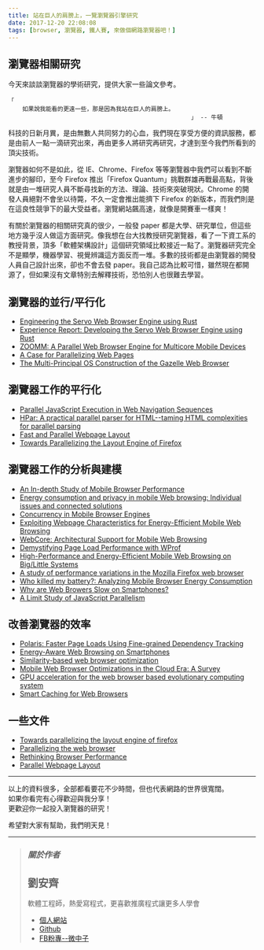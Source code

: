```yaml
---
title: 站在巨人的肩膀上，一覽瀏覽器引擎研究
date: 2017-12-20 22:08:08
tags: [browser, 瀏覽器, 鐵人賽, 來做個網路瀏覽器吧！]
---
```


                    
<h2>&#x700F;&#x89BD;&#x5668;&#x76F8;&#x95DC;&#x7814;&#x7A76;</h2>
<p>&#x4ECA;&#x5929;&#x4F86;&#x8AC7;&#x8AC7;&#x700F;&#x89BD;&#x5668;&#x7684;&#x5B78;&#x8853;&#x7814;&#x7A76;&#xFF0C;&#x63D0;&#x4F9B;&#x5927;&#x5BB6;&#x4E00;&#x4E9B;&#x8AD6;&#x6587;&#x53C3;&#x8003;&#x3002;</p>
<pre><code>&#x300C;
    &#x5982;&#x679C;&#x8AAA;&#x6211;&#x80FD;&#x770B;&#x7684;&#x66F4;&#x9060;&#x4E00;&#x4E9B;&#xFF0C;&#x90A3;&#x662F;&#x56E0;&#x70BA;&#x6211;&#x7AD9;&#x5728;&#x5DE8;&#x4EBA;&#x7684;&#x80A9;&#x8180;&#x4E0A;&#x3002;
                                                    &#x300D; -- &#x725B;&#x9813;
</code></pre>
<p>&#x79D1;&#x6280;&#x7684;&#x65E5;&#x65B0;&#x6708;&#x7570;&#xFF0C;&#x662F;&#x7531;&#x7121;&#x6578;&#x4EBA;&#x5171;&#x540C;&#x52AA;&#x529B;&#x7684;&#x5FC3;&#x8840;&#xFF0C;&#x6211;&#x5011;&#x73FE;&#x5728;&#x4EAB;&#x53D7;&#x65B9;&#x4FBF;&#x7684;&#x8CC7;&#x8A0A;&#x670D;&#x52D9;&#xFF0C;&#x90FD;&#x662F;&#x7531;&#x524D;&#x4EBA;&#x4E00;&#x9EDE;&#x4E00;&#x6EF4;&#x7814;&#x7A76;&#x51FA;&#x4F86;&#xFF0C;&#x518D;&#x7531;&#x66F4;&#x591A;&#x4EBA;&#x5C07;&#x7814;&#x7A76;&#x518D;&#x7814;&#x7A76;&#xFF0C;&#x624D;&#x9054;&#x5230;&#x81F3;&#x4ECA;&#x6211;&#x5011;&#x6240;&#x770B;&#x5230;&#x7684;&#x9802;&#x5C16;&#x6280;&#x8853;&#x3002;</p>
<p>&#x700F;&#x89BD;&#x5668;&#x5982;&#x4F55;&#x4E0D;&#x662F;&#x5982;&#x6B64;&#xFF0C;&#x5F9E; IE&#x3001;Chrome&#x3001;Firefox &#x7B49;&#x7B49;&#x700F;&#x89BD;&#x5668;&#x4E2D;&#x6211;&#x5011;&#x53EF;&#x4EE5;&#x770B;&#x5230;&#x4E0D;&#x65B7;&#x9032;&#x6B65;&#x7684;&#x8173;&#x5370;&#xFF0C;&#x81F3;&#x4ECA; Firefox &#x63A8;&#x51FA;&#x300C;Firefox Quantum&#x300D;&#x6311;&#x6230;&#x7FA4;&#x96C4;&#x518D;&#x6230;&#x6700;&#x9AD8;&#x9EDE;&#xFF0C;&#x80CC;&#x5F8C;&#x5C31;&#x662F;&#x7531;&#x4E00;&#x5806;&#x7814;&#x7A76;&#x4EBA;&#x54E1;&#x4E0D;&#x65B7;&#x5C0B;&#x627E;&#x65B0;&#x7684;&#x65B9;&#x6CD5;&#x3001;&#x7406;&#x8AD6;&#x3001;&#x6280;&#x8853;&#x4F86;&#x7A81;&#x7834;&#x73FE;&#x72C0;&#x3002;Chrome &#x7684;&#x958B;&#x767C;&#x4EBA;&#x54E1;&#x7D55;&#x5C0D;&#x4E0D;&#x6703;&#x5750;&#x4EE5;&#x5F85;&#x6583;&#xFF0C;&#x4E0D;&#x4E45;&#x4E00;&#x5B9A;&#x6703;&#x63A8;&#x51FA;&#x80FD;&#x64E0;&#x4E0B; Firefox &#x7684;&#x65B0;&#x7248;&#x672C;&#xFF0C;&#x800C;&#x6211;&#x5011;&#x5247;&#x662F;&#x5728;&#x9019;&#x826F;&#x6027;&#x7AF6;&#x722D;&#x4E0B;&#x7684;&#x6700;&#x5927;&#x53D7;&#x76CA;&#x8005;&#x3002;&#x700F;&#x89BD;&#x7DB2;&#x7AD9;&#x98C6;&#x9AD8;&#x901F;&#xFF0C;&#x5C31;&#x50CF;&#x662F;&#x958B;&#x8CFD;&#x8ECA;&#x4E00;&#x6A23;&#x723D;&#xFF01;</p>
<p>&#x6709;&#x95DC;&#x65BC;&#x700F;&#x89BD;&#x5668;&#x7684;&#x76F8;&#x95DC;&#x7814;&#x7A76;&#x771F;&#x7684;&#x5F88;&#x5C11;&#xFF0C;&#x4E00;&#x822C;&#x767C; paper &#x90FD;&#x662F;&#x5927;&#x5B78;&#x3001;&#x7814;&#x7A76;&#x55AE;&#x4F4D;&#xFF0C;&#x4F46;&#x9019;&#x4E9B;&#x5730;&#x65B9;&#x5E7E;&#x4E4E;&#x6C92;&#x4EBA;&#x505A;&#x9019;&#x65B9;&#x9762;&#x7814;&#x7A76;&#x3002;&#x50CF;&#x6211;&#x60F3;&#x5728;&#x53F0;&#x5927;&#x627E;&#x6559;&#x6388;&#x7814;&#x7A76;&#x700F;&#x89BD;&#x5668;&#xFF0C;&#x770B;&#x4E86;&#x4E00;&#x4E0B;&#x8CC7;&#x5DE5;&#x7CFB;&#x7684;&#x6559;&#x6388;&#x80CC;&#x666F;&#xFF0C;&#x9802;&#x591A;&#x300C;&#x8EDF;&#x9AD4;&#x67B6;&#x69CB;&#x8A2D;&#x8A08;&#x300D;&#x9019;&#x500B;&#x7814;&#x7A76;&#x9818;&#x57DF;&#x6BD4;&#x8F03;&#x63A5;&#x8FD1;&#x4E00;&#x9EDE;&#x4E86;&#x3002;&#x700F;&#x89BD;&#x5668;&#x7814;&#x7A76;&#x5B8C;&#x5168;&#x4E0D;&#x662F;&#x986F;&#x5B78;&#xFF0C;&#x6A5F;&#x5668;&#x5B78;&#x7FD2;&#x3001;&#x8996;&#x89BA;&#x8FA8;&#x8B58;&#x9019;&#x65B9;&#x9762;&#x53CD;&#x800C;&#x4E00;&#x5806;&#x3002;&#x591A;&#x6578;&#x7684;&#x6280;&#x8853;&#x90FD;&#x662F;&#x7531;&#x700F;&#x89BD;&#x5668;&#x7684;&#x958B;&#x767C;&#x4EBA;&#x54E1;&#x81EA;&#x5DF1;&#x8A2D;&#x8A08;&#x51FA;&#x4F86;&#xFF0C;&#x537B;&#x4E5F;&#x4E0D;&#x6703;&#x53BB;&#x767C; paper&#x3002;&#x6211;&#x81EA;&#x5DF1;&#x8A8D;&#x70BA;&#x6BD4;&#x8F03;&#x53EF;&#x60DC;&#xFF0C;&#x96D6;&#x7136;&#x73FE;&#x5728;&#x90FD;&#x958B;&#x6E90;&#x4E86;&#xFF0C;&#x4F46;&#x5982;&#x679C;&#x6C92;&#x6709;&#x6587;&#x7AE0;&#x7279;&#x5225;&#x53BB;&#x89E3;&#x91CB;&#x6280;&#x8853;&#xFF0C;&#x6050;&#x6015;&#x5225;&#x4EBA;&#x4E5F;&#x5F88;&#x96E3;&#x53BB;&#x5B78;&#x7FD2;&#x3002;</p>
<h2>&#x700F;&#x89BD;&#x5668;&#x7684;&#x4E26;&#x884C;/&#x5E73;&#x884C;&#x5316;</h2>
<ul>
<li>
<a href="https://raw.githubusercontent.com/larsbergstrom/papers/master/icse16-servo-preprint.pdf" target="_blank">Engineering the Servo Web Browser Engine using Rust</a>
</li>
<li>
<a href="http://arxiv.org/abs/1505.07383" target="_blank">Experience Report: Developing the Servo Web Browser Engine using Rust</a>
</li>
<li>
<a href="http://www.tinmith.net/papers/cascaval-ppopp-2013.pdf" target="_blank">ZOOMM: A Parallel Web Browser Engine for Multicore Mobile Devices</a>
</li>
<li>
<a href="https://www.usenix.org/system/files/conference/hotpar12/hotpar12-final58.pdf" target="_blank">A Case for Parallelizing Web Pages</a>
</li>
<li>
<a href="http://research.microsoft.com/pubs/79655/gazelle.pdf" target="_blank">The Multi-Principal OS Construction of the Gazelle Web Browser</a>
</li>
</ul>
<h2>&#x700F;&#x89BD;&#x5668;&#x5DE5;&#x4F5C;&#x7684;&#x5E73;&#x884C;&#x5316;</h2>
<ul>
<li>
<a href="http://ieeexplore.ieee.org/xpl/articleDetails.jsp?arnumber=7396817" target="_blank">Parallel JavaScript Execution in Web Navigation Sequences</a>
</li>
<li>
<a href="http://dl.acm.org/citation.cfm?id=2555301" target="_blank">HPar: A practical parallel parser for HTML--taming HTML complexities for parallel parsing</a>
</li>
<li>
<a href="https://lmeyerov.github.io/projects/pbrowser/pubfiles/paper.pdf" target="_blank">Fast and Parallel Webpage Layout</a>
</li>
<li>
<a href="https://www.usenix.org/legacy/event/hotpar10/tech/full_papers/Badea.pdf" target="_blank">Towards Parallelizing the Layout Engine of Firefox</a>
</li>
</ul>
<h2>&#x700F;&#x89BD;&#x5668;&#x5DE5;&#x4F5C;&#x7684;&#x5206;&#x6790;&#x8207;&#x5EFA;&#x6A21;</h2>
<ul>
<li>
<a href="http://dl.acm.org/citation.cfm?id=2883014" target="_blank">An In-depth Study of Mobile Browser Performance</a>
</li>
<li>
<a href="http://www.sciencedirect.com/science/article/pii/S2210537916000081" target="_blank">Energy consumption and privacy in mobile Web browsing: Individual issues and connected solutions</a>
</li>
<li>
<a href="http://ieeexplore.ieee.org/xpls/abs_all.jsp?arnumber=7140678" target="_blank">Concurrency in Mobile Browser Engines</a>
</li>
<li>
<a href="http://ieeexplore.ieee.org/xpls/abs_all.jsp?arnumber=6327179" target="_blank">Exploiting Webpage Characteristics for Energy-Efficient Mobile Web Browsing</a>
</li>
<li>
<a href="http://www.yuhaozhu.com/pubs/isca14.pdf" target="_blank">WebCore: Architectural Support for Mobile Web Browsing</a>
</li>
<li>
<a href="https://www3.cs.stonybrook.edu/%7Earunab/papers/wprof.pdf" target="_blank">Demystifying Page Load Performance with WProf</a>
</li>
<li>
<a href="http://3nity.io/%7Evj/downloads/publications/zhu10hpca.pdf" target="_blank">High-Performance and Energy-Efficient Mobile Web Browsing on Big/Little Systems</a>
</li>
<li>
<a href="http://delivery.acm.org/10.1145/2530000/2525402/p3-larres.pdf?ip=169.234.217.188&amp;id=2525402&amp;acc=PUBLIC&amp;key=CA367851C7E3CE77%2EE385B6E260950907%2E4D4702B0C3E38B35%2E4D4702B0C3E38B35&amp;CFID=804568850&amp;CFTOKEN=79805568&amp;__acm__=1466664534_ac8d7658ff673120270c10e7287b5e46" target="_blank">A study of performance variations in the Mozilla Firefox web browser</a>
</li>
<li>
<a href="https://crypto.stanford.edu/~dabo/pubs/papers/browserpower.pdf" target="_blank">Who killed my battery?: Analyzing Mobile Browser Energy Consumption</a>
</li>
<li>
<a href="http://dl.acm.org/citation.cfm?id=2184508" target="_blank">Why are Web Browers Slow on Smartphones?</a>
</li>
<li>
<a href="http://ieeexplore.ieee.org/xpls/abs_all.jsp?arnumber=5649419" target="_blank">A Limit Study of JavaScript Parallelism</a>
</li>
</ul>
<h2>&#x6539;&#x5584;&#x700F;&#x89BD;&#x5668;&#x7684;&#x6548;&#x7387;</h2>
<ul>
<li>
<a href="http://web.mit.edu/ravinet/www/polaris_nsdi16.pdf" target="_blank">Polaris: Faster Page Loads Using Fine-grained Dependency Tracking</a>
</li>
<li>
<a href="http://ieeexplore.ieee.org/stamp/stamp.jsp?tp=&amp;arnumber=6776557" target="_blank">Energy-Aware Web Browsing on Smartphones</a>
</li>
<li>
<a href="http://delivery.acm.org/10.1145/2570000/2567971/p575-wang.pdf?ip=169.234.217.188&amp;id=2567971&amp;acc=ACTIVE%20SERVICE&amp;key=CA367851C7E3CE77%2EE385B6E260950907%2E4D4702B0C3E38B35%2E4D4702B0C3E38B35&amp;CFID=804568850&amp;CFTOKEN=79805568&amp;__acm__=1466664056_0298e63e62dbf74a962413739f521a82" target="_blank">Similarity-based web browser optimization</a>
</li>
<li>
<a href="http://ieeexplore.ieee.org/xpls/abs_all.jsp?arnumber=6525571&amp;tag=1" target="_blank">Mobile Web Browser Optimizations in the Cloud Era: A Survey</a>
</li>
<li>
<a href="http://ieeexplore.ieee.org/stamp/stamp.jsp?tp=&amp;arnumber=6689051" target="_blank">GPU acceleration for the web browser based evolutionary computing system</a>
</li>
<li>
<a href="http://delivery.acm.org/10.1145/1780000/1772741/p491-zhang.pdf?ip=169.234.16.99&amp;id=1772741&amp;acc=ACTIVE%20SERVICE&amp;key=CA367851C7E3CE77%2EE385B6E260950907%2E4D4702B0C3E38B35%2E4D4702B0C3E38B35&amp;CFID=773108184&amp;CFTOKEN=96473062&amp;__acm__=1461092571_faf3749e491f2a63796ae5bf811efc79" target="_blank">Smart Caching for Web Browsers</a>
</li>
</ul>
<h2>&#x4E00;&#x4E9B;&#x6587;&#x4EF6;</h2>
<ul>
<li>
<a href="https://www.usenix.org/legacy/event/hotpar10/tech/slides/badea.pdf" target="_blank">Towards parallelizing the layout engine of firefox</a>
</li>
<li>
<a href="http://lmeyerov.github.io/projects/pbrowser/hotpar09/paper.pdf" target="_blank">Parallelizing the web browser</a>
</li>
<li>
<a href="http://lmeyerov.github.io/projects/pbrowser/pubfiles/login.pdf" target="_blank">Rethinking Browser Performance</a>
</li>
<li>
<a href="http://parlab.eecs.berkeley.edu/sites/all/parlab/files/playout.pdf" target="_blank">Parallel Webpage Layout</a>
</li>
</ul>
<hr>
<p>&#x4EE5;&#x4E0A;&#x7684;&#x8CC7;&#x6599;&#x5F88;&#x591A;&#xFF0C;&#x5168;&#x90E8;&#x90FD;&#x770B;&#x8981;&#x82B1;&#x4E0D;&#x5C11;&#x6642;&#x9593;&#xFF0C;&#x4F46;&#x4E5F;&#x4EE3;&#x8868;&#x7DB2;&#x8DEF;&#x7684;&#x4E16;&#x754C;&#x5F88;&#x5BEC;&#x95CA;&#x3002;<br>
&#x5982;&#x679C;&#x4F60;&#x770B;&#x5B8C;&#x6709;&#x5FC3;&#x5F97;&#x6B61;&#x8FCE;&#x8207;&#x6211;&#x5206;&#x4EAB;&#xFF01;<br>
&#x66F4;&#x6B61;&#x8FCE;&#x4F60;&#x4E00;&#x8D77;&#x6295;&#x5165;&#x700F;&#x89BD;&#x5668;&#x7684;&#x7814;&#x7A76;&#xFF01;</p>
<p>&#x5E0C;&#x671B;&#x5C0D;&#x5927;&#x5BB6;&#x6709;&#x5E6B;&#x52A9;&#xFF0C;&#x6211;&#x5011;&#x660E;&#x5929;&#x898B;&#xFF01;</p>
<hr>
<blockquote>
<h3><em><strong>&#x95DC;&#x65BC;&#x4F5C;&#x8005;</strong></em></h3>
<h2>&#x5289;&#x5B89;&#x9F4A;</h2>
<p>&#x8EDF;&#x9AD4;&#x5DE5;&#x7A0B;&#x5E2B;&#xFF0C;&#x71B1;&#x611B;&#x5BEB;&#x7A0B;&#x5F0F;&#xFF0C;&#x66F4;&#x559C;&#x6B61;&#x63A8;&#x5EE3;&#x7A0B;&#x5F0F;&#x8B93;&#x66F4;&#x591A;&#x4EBA;&#x5B78;&#x6703;</p>
<ul>
<li>
<a href="https://tigercosmos.github.io" target="_blank">&#x500B;&#x4EBA;&#x7DB2;&#x7AD9;</a>
</li>
<li>
<a href="https://github.com/tigercosmos" target="_blank">Github</a>
</li>
<li>
<a href="https://www.facebook.com/CodingNeutrino/" target="_blank">FB&#x7C89;&#x5C08;--&#x5FAE;&#x4E2D;&#x5B50;</a>
</li>
</ul>
</blockquote>
 <br>
                                                    </div>
                    </div>
                
